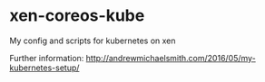 # xen-coreos-kube
My config and scripts for kubernetes on xen

Further information: http://andrewmichaelsmith.com/2016/05/my-kubernetes-setup/
